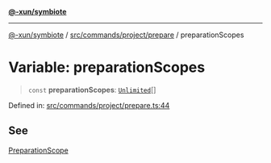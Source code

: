 [**@-xun/symbiote**](../../../../../README.md)

***

[@-xun/symbiote](../../../../../README.md) / [src/commands/project/prepare](../README.md) / preparationScopes

# Variable: preparationScopes

> `const` **preparationScopes**: [`Unlimited`](../../../../configure/enumerations/UnlimitedGlobalScope.md#unlimited)[]

Defined in: [src/commands/project/prepare.ts:44](https://github.com/Xunnamius/symbiote/blob/69d7b76e5696ff589285094e16ec41aa92317af3/src/commands/project/prepare.ts#L44)

## See

[PreparationScope](../../../../configure/enumerations/UnlimitedGlobalScope.md)
